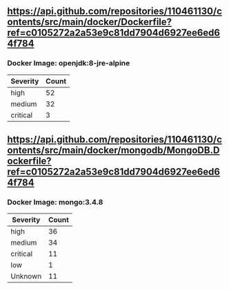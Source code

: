 ## https://api.github.com/repositories/110461130/contents/src/main/docker/Dockerfile?ref=c0105272a2a53e9c81dd7904d6927ee6ed64f784

### Docker Image: openjdk:8-jre-alpine
| Severity | Count |
|----------|-------|
| high | 52 |
| medium | 32 |
| critical | 3 |


## https://api.github.com/repositories/110461130/contents/src/main/docker/mongodb/MongoDB.Dockerfile?ref=c0105272a2a53e9c81dd7904d6927ee6ed64f784

### Docker Image: mongo:3.4.8
| Severity | Count |
|----------|-------|
| high | 36 |
| medium | 34 |
| critical | 11 |
| low | 1 |
| Unknown | 11 |